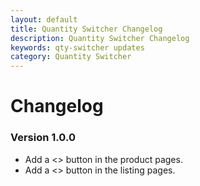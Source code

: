 ```yaml
---
layout: default
title: Quantity Switcher Changelog
description: Quantity Switcher Changelog
keywords: qty-switcher updates
category: Quantity Switcher
---
```


# Changelog

### Version 1.0.0

 - Add a <> button in the product pages.
 - Add a <> button in the listing pages.
